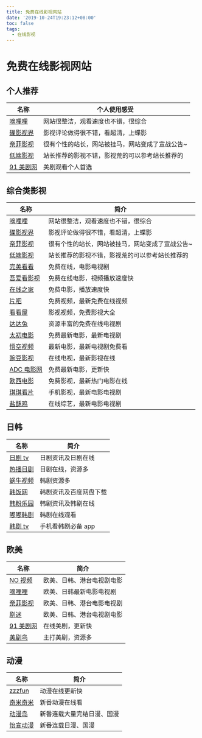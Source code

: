 ```yaml
---
title: 免费在线影视网站
date: '2019-10-24T19:23:12+08:00'
toc: false
tags:
  - 在线影视
---
```

# 免费在线影视网站

## 个人推荐

名称                                                       | 个人使用感受
-----------------------------------------------------------|------------------------------------------------
[嘀哩哩](https://www.dililitv.com/?form=blog.cfzhous.com)   | 网站很整洁，观看速度也不错，很综合
[碟影视界](http://www.952780.com/?form=blog.cfzhous.com)    | 影视评论做得很不错，看超清，上蝶影
[奈菲影视](https://www.nfmovies.com/?form=blog.cfzhous.com) | 很有个性的站长，网站被挂马，网站变成了宣战公告~
[低端影视](http://ddrk.me/?form=blog.cfzhous.com)           | 站长推荐的影视不错，影视荒的可以参考站长推荐的
[91 美剧网](https://91mjw.com/?form=blog.cfzhous.com)       | 美剧观看个人首选

## 综合类影视

名称                                      | 简介
------------------------------------------|-----------------------------
[嘀哩哩](https://www.dililitv.com/?form=blog.cfzhous.com)   | 网站很整洁，观看速度也不错，很综合
[碟影视界](http://www.952780.com/?form=blog.cfzhous.com)        | 影视评论做得很不错，看超清，上蝶影
[奈菲影视](https://www.nfmovies.com/?form=blog.cfzhous.com) | 很有个性的站长，网站被挂马，网站变成了宣战公告~
[低端影视](http://ddrk.me/?form=blog.cfzhous.com)               | 站长推荐的影视不错，影视荒的可以参考站长推荐的
[完美看看](https://www.wanmeikk.me/?form=blog.cfzhous.com)      | 免费在线，电影电视剧
[吾爱看影视](http://www.5aikp.com/?form=blog.cfzhous.com)       | 免费在线电影，视频播放速度快
[在线之家](https://www.zxzjs.com/?form=blog.cfzhous.com)        | 免费电影，播放速度快
[片吧](http://m.pianba.tv/?form=blog.cfzhous.com)               | 免费视频，最新免费在线视频
[看看屋](https://www.kankanwu.com/?form=blog.cfzhous.com)       | 影视视频，免费影视大全
[达达兔](https://v.jlszyy.org/?form=blog.cfzhous.com)           | 资源丰富的免费在线电视剧
[太初电影](https://www.tcmove.com/?form=blog.cfzhous.com)       | 免费最新电影，最新电视剧
[悟空视频](https://www.wukongshipin.com/?form=blog.cfzhous.com) | 最新电影，最新电视剧免费看
[豌豆影视](https://www.wandouys.com/?form=blog.cfzhous.com)     | 在线电视，最新影视在线
[ADC 电影网](https://www.adcmove.com/?form=blog.cfzhous.com)    | 免费最新电影，更新快
[欧西电影](https://www.ouximov.com/?form=blog.cfzhous.com)      | 免费影视，最新热门电影在线
[琪琪看片](https://www.77kpp.com/?form=blog.cfzhous.com)        | 手机影视，最新电影电视剧
[盐酥鸡 ](https://www.ysuzy.com/?form=blog.cfzhous.com)         | 在线综艺，最新电影电视剧

## 日韩

名称     | 简介
---------|-----------------------
[日剧 tv](https://www.rijutv.com/?form=blog.cfzhous.com)  | 日剧资讯及日剧在线
[热播日剧](https://www.reboriju.com/?form=blog.cfzhous.com) | 日剧在线，资源多
[蜗牛视频](https://www.snailok.com/?form=blog.cfzhous.com) | 韩剧资源多
[韩饭网](https://www.hanfan.cc/?form=blog.cfzhous.com)   | 韩剧资讯及百度网盘下载
[韩粉乐园](http://www.hjzlg.com/?form=blog.cfzhous.com) | 韩剧资讯及韩剧在线
[嘟嘟韩剧](http://www.duduhanju.net/?form=blog.cfzhous.com) | 韩剧在线观看
[韩剧 tv](http://hanju.koudaibaobao.com/?form=blog.cfzhous.com)  | 手机看韩剧必备 app

## 欧美

名称                                  | 简介
--------------------------------------|---------------------------
[NO 视频](http://www.novipnoad.com/?form=blog.cfzhous.com)  | 欧美、日韩、港台电视剧电影
[嘀哩哩](https://www.dililitv.com/?form=blog.cfzhous.com)   | 欧美、日韩最新电影电视剧
[奈菲影视](https://www.nfmovies.com/?form=blog.cfzhous.com) | 欧美、日韩、港台电影电视剧
[剧迷](https://cn.gimy.tv/?form=blog.cfzhous.com)           | 欧美、日韩、港台电视剧电影
[91 美剧网](https://91mjw.com/?form=blog.cfzhous.com)       | 在线美剧，更新快
[美剧鸟  ](http://www.meijuniao.com/?form=blog.cfzhous.com) | 主打美剧，资源多

## 动漫

名称                                | 简介
------------------------------------|---------------------------
[zzzfun](http://www.zzzfun.com/?form=blog.cfzhous.com)    | 动漫在线更新快
[奇米奇米](http://www.qimiqimi.co/?form=blog.cfzhous.com) | 新番动漫在线看
[动漫岛](http://www.dmd8.com/?form=blog.cfzhous.com)      | 新番连载大量完结日漫、国漫
[怡宣动漫](http://www.yxdm.tv/?form=blog.cfzhous.com)     | 新番连载日漫、国漫
